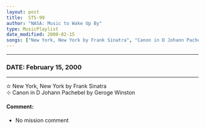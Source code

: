 ```yaml
---
layout: post
title:  STS-99
author: "NASA: Music to Wake Up By"
type: MusicPlaylist
date_modified: 2000-02-15
songs: ["New York, New York by Frank Sinatra", "Canon in D Johann Pachebel by Geroge Winston"]
---
```


----
### DATE: February 15, 2000
----
✫ New York, New York by Frank Sinatra  &nbsp;<br />
⊹ Canon in D Johann Pachebel by Geroge Winston

#### Comment:
* No mission comment



<br/>
<center>
	<a target="_blank"
	   href="https://twitter.com/intent/tweet?hashtags=Space,NASA,Playlist,NASAWakeupCalls,SpaceProgram&text={{ page.author}}, '{{ page.songs.first }}' {{ page.title }}, {{ page.date | date: '%B %d, %Y' }}. {{ site.url }}{{ page.url }} @nasawakeupcalls">
	   <i class="fab fa-twitter" alt="Tweet this page" style="font-size: 1.3em;"></i>
	</a>
	&nbsp; 	<i class="fas fa-user-astronaut" style="font-size: 1.5em;"></i> &nbsp;
    <a type="amzn" search="'New York, New York by Frank Sinatra' or 'Canon in D Johann Pachebel by Geroge Winston'" category="popular music">
        <i class="fab fa-amazon" style="font-size: 1.3em;"></i>
    </a>
</center>
